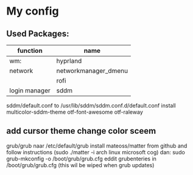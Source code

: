 # My config 
## Used Packages:
 | function | name | 
 | --- | ---|
 | wm: | hyprland |
 | network | networkmanager_dmenu |
 | | rofi |
 | login manager | sddm |  
 sddm/default.conf to /usr/lib/sddm/sddm.conf.d/default.conf install multicolor-sddm-theme otf-font-awesome otf-raleway
 ## add cursor theme change color sceem
 grub/grub naar /etc/default/grub
install mateoss/matter from github and follow instructions (sudo ./matter -i arch linux microsoft cog) dan:
sudo grub-mkconfig -o /boot/grub/grub.cfg
eddit grubenteries in /boot/grub/grub.cfg (this wil be wiped when grub updates) 
